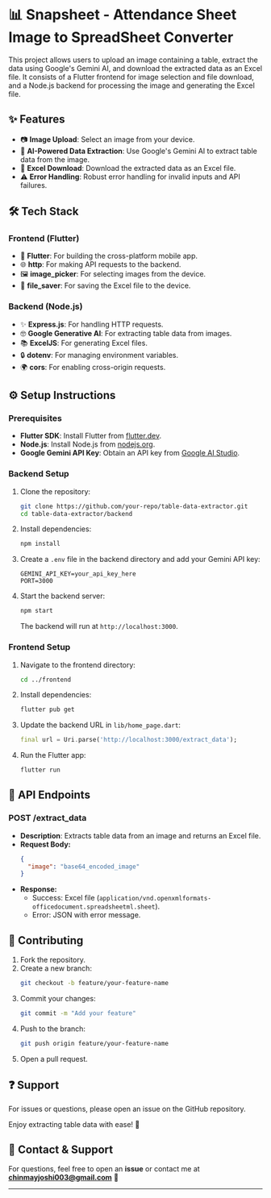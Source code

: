 # 📊 Snapsheet - Attendance Sheet Image to SpreadSheet Converter

This project allows users to upload an image containing a table, extract the data using Google's Gemini AI, and download the extracted data as an Excel file. It consists of a Flutter frontend for image selection and file download, and a Node.js backend for processing the image and generating the Excel file.

## ✨ Features

- 📷 **Image Upload**: Select an image from your device.
- 🤖 **AI-Powered Data Extraction**: Use Google's Gemini AI to extract table data from the image.
- 👥 **Excel Download**: Download the extracted data as an Excel file.
- ⚠️ **Error Handling**: Robust error handling for invalid inputs and API failures.

## 🛠️ Tech Stack

### Frontend (Flutter)

- 📱 **Flutter**: For building the cross-platform mobile app.
- 🌐 **http**: For making API requests to the backend.
- 🖼️ **image_picker**: For selecting images from the device.
- 💾 **file_saver**: For saving the Excel file to the device.

### Backend (Node.js)

- ✨ **Express.js**: For handling HTTP requests.
- 🤓 **Google Generative AI**: For extracting table data from images.
- 📚 **ExcelJS**: For generating Excel files.
- 🔒 **dotenv**: For managing environment variables.
- 🌍 **cors**: For enabling cross-origin requests.

## ⚙️ Setup Instructions

### Prerequisites

- **Flutter SDK**: Install Flutter from [flutter.dev](https://flutter.dev/).
- **Node.js**: Install Node.js from [nodejs.org](https://nodejs.org/).
- **Google Gemini API Key**: Obtain an API key from [Google AI Studio](https://aistudio.google.com/).

### Backend Setup

1. Clone the repository:
   ```bash
   git clone https://github.com/your-repo/table-data-extractor.git
   cd table-data-extractor/backend
   ```
2. Install dependencies:
   ```bash
   npm install
   ```
3. Create a `.env` file in the backend directory and add your Gemini API key:
   ```env
   GEMINI_API_KEY=your_api_key_here
   PORT=3000
   ```
4. Start the backend server:
   ```bash
   npm start
   ```
   The backend will run at `http://localhost:3000`.

### Frontend Setup

1. Navigate to the frontend directory:
   ```bash
   cd ../frontend
   ```
2. Install dependencies:
   ```bash
   flutter pub get
   ```
3. Update the backend URL in `lib/home_page.dart`:
   ```dart
   final url = Uri.parse('http://localhost:3000/extract_data');
   ```
4. Run the Flutter app:
   ```bash
   flutter run
   ```

## 📰 API Endpoints

### **POST /extract_data**

- **Description**: Extracts table data from an image and returns an Excel file.
- **Request Body:**
  ```json
  {
    "image": "base64_encoded_image"
  }
  ```
- **Response:**
  - Success: Excel file (`application/vnd.openxmlformats-officedocument.spreadsheetml.sheet`).
  - Error: JSON with error message.

## 💪 Contributing

1. Fork the repository.
2. Create a new branch:
   ```bash
   git checkout -b feature/your-feature-name
   ```
3. Commit your changes:
   ```bash
   git commit -m "Add your feature"
   ```
4. Push to the branch:
   ```bash
   git push origin feature/your-feature-name
   ```
5. Open a pull request.

## ❓ Support

For issues or questions, please open an issue on the GitHub repository.

Enjoy extracting table data with ease! 🚀

## 📧 Contact & Support
For questions, feel free to open an **issue** or contact me at **chinmayjoshi003@gmail.com** 📩

---